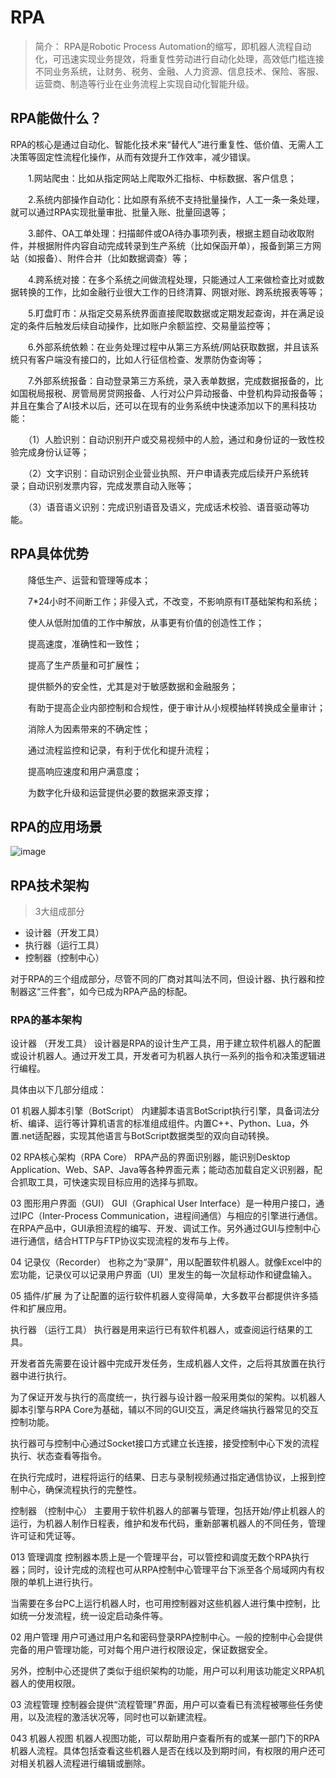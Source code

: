 # RPA

> 简介： RPA是Robotic Process Automation的缩写，即机器人流程自动化，可迅速实现业务提效，将重复性劳动进行自动化处理，高效低门槛连接不同业务系统，让财务、税务、金融、人力资源、信息技术、保险、客服、运营商、制造等行业在业务流程上实现自动化智能升级。
## RPA能做什么？

RPA的核心是通过自动化、智能化技术来“替代人”进行重复性、低价值、无需人工决策等固定性流程化操作，从而有效提升工作效率，减少错误。

　　1.网站爬虫：比如从指定网站上爬取外汇指标、中标数据、客户信息；

　　2.系统内部操作自动化：比如原有系统不支持批量操作，人工一条一条处理，就可以通过RPA实现批量审批、批量入账、批量回退等；

　　3.邮件、OA工单处理：扫描邮件或OA待办事项列表，根据主题自动收取附件，并根据附件内容自动完成转录到生产系统（比如保函开单），报备到第三方网站（如报备）、附件合并（比如数据调查）等；

　　4.跨系统对接：在多个系统之间做流程处理，只能通过人工来做检查比对或数据转换的工作，比如金融行业很大工作的日终清算、网银对账、跨系统报表等等；

　　5.盯盘盯市：从指定交易系统界面直接爬取数据或定期发起查询，并在满足设定的条件后触发后续自动操作，比如账户余额监控、交易量监控等；

　　6.外部系统依赖：在业务处理过程中从第三方系统/网站获取数据，并且该系统只有客户端没有接口的，比如人行征信检查、发票防伪查询等；

　　7.外部系统报备：自动登录第三方系统，录入表单数据，完成数据报备的，比如国税局报税、房管局房贷网报备、人行对公户异动报备、中登机构异动报备等；并且在集合了AI技术以后，还可以在现有的业务系统中快速添加以下的黑科技功能：

　　（1）人脸识别：自动识别开户或交易视频中的人脸，通过和身份证的一致性校验完成身份认证等；

　　（2）文字识别：自动识别企业营业执照、开户申请表完成后续开户系统转录；自动识别发票内容，完成发票自动入账等；

　　（3）语音语义识别：完成识别语音及语义，完成话术校验、语音驱动等功能。

## RPA具体优势

　　降低生产、运营和管理等成本；

　　7*24小时不间断工作；非侵入式，不改变，不影响原有IT基础架构和系统；

　　使人从低附加值的工作中解放，从事更有价值的创造性工作；

　　提高速度，准确性和一致性；

　　提高了生产质量和可扩展性；

　　提供额外的安全性，尤其是对于敏感数据和金融服务；

　　有助于提高企业内部控制和合规性，便于审计从小规模抽样转换成全量审计；

　　消除人为因素带来的不确定性；

　　通过流程监控和记录，有利于优化和提升流程；

　　提高响应速度和用户满意度；

　　为数字化升级和运营提供必要的数据来源支撑；


## RPA的应用场景


![image](https://user-images.githubusercontent.com/65467296/184269239-b0cce258-b285-4229-9d7b-41f3a5a1b9f8.png)

## RPA技术架构
> 3大组成部分

* 设计器（开发工具）
* 执行器（运行工具）
* 控制器（控制中心） 

对于RPA的三个组成部分，尽管不同的厂商对其叫法不同，但设计器、执行器和控制器这“三件套”，如今已成为RPA产品的标配。
### RPA的基本架构

设计器
（开发工具）
设计器是RPA的设计生产工具，用于建立软件机器人的配置或设计机器人。通过开发工具，开发者可为机器人执行一系列的指令和决策逻辑进行编程。

具体由以下几部分组成：

01
机器人脚本引擎（BotScript）
内建脚本语言BotScript执行引擎，具备词法分析、编译、运行等计算机语言的标准组成组件。内置C++、Python、Lua，外置.net适配器，实现其他语言与BotScript数据类型的双向自动转换。

02
RPA核心架构（RPA Core）
RPA产品的界面识别器，能识别Desktop Application、Web、SAP、Java等各种界面元素；能动态加载自定义识别器，配合抓取工具，可快速实现目标应用的选择与抓取。

03
图形用户界面（GUI）
GUI（Graphical User Interface）是一种用户接口，通过IPC（Inter-Process Communication，进程间通信）与相应的引擎进行通信。在RPA产品中，GUI承担流程的编写、开发、调试工作。另外通过GUI与控制中心进行通信，结合HTTP与FTP协议实现流程的发布与上传。

04
记录仪（Recorder）
也称之为“录屏”，用以配置软件机器人。就像Excel中的宏功能，记录仪可以记录用户界面（UI）里发生的每一次鼠标动作和键盘输入。

05
插件/扩展
为了让配置的运行软件机器人变得简单，大多数平台都提供许多插件和扩展应用。


执行器
（运行工具）
执行器是用来运行已有软件机器人，或查阅运行结果的工具。

开发者首先需要在设计器中完成开发任务，生成机器人文件，之后将其放置在执行器中进行执行。

为了保证开发与执行的高度统一，执行器与设计器一般采用类似的架构。以机器人脚本引擎与RPA Core为基础，辅以不同的GUI交互，满足终端执行器常见的交互控制功能。

执行器可与控制中心通过Socket接口方式建立长连接，接受控制中心下发的流程执行、状态查看等指令。

在执行完成时，进程将运行的结果、日志与录制视频通过指定通信协议，上报到控制中心，确保流程执行的完整性。


控制器
（控制中心）
主要用于软件机器人的部署与管理，包括开始/停止机器人的运行，为机器人制作日程表，维护和发布代码，重新部署机器人的不同任务，管理许可证和凭证等。

013
管理调度
控制器本质上是一个管理平台，可以管控和调度无数个RPA执行器；同时，设计完成的流程也可从RPA控制中心管理平台下派至各个局域网内有权限的单机上进行执行。

当需要在多台PC上运行机器人时，也可用控制器对这些机器人进行集中控制，比如统一分发流程，统一设定启动条件等。

02
用户管理
用户可通过用户名和密码登录RPA控制中心。一般的控制中心会提供完备的用户管理功能，可对每个用户进行权限设定，保证数据安全。

另外，控制中心还提供了类似于组织架构的功能，用户可以利用该功能定义RPA机器人的使用权限。

03
流程管理
控制器会提供“流程管理”界面，用户可以查看已有流程被哪些任务使用，以及流程的激活状况等，同时也可以新建流程。

043
机器人视图
机器人视图功能，可以帮助用户查看所有的或某一部门下的RPA机器人流程。具体包括查看这些机器人是否在线以及到期时间，有权限的用户还可对相关机器人流程进行编辑或删除。
